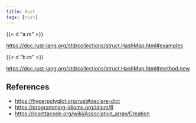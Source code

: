 ```yaml
---
title: Rust
tags: [rust]
---
```


{{< d "a.rs" >}}

<https://doc.rust-lang.org/std/collections/struct.HashMap.html#examples>

{{< d "b.rs" >}}

<https://doc.rust-lang.org/std/collections/struct.HashMap.html#method.new>

## References

- <https://hyperpolyglot.org/rust#declare-dict>
- <https://programming-idioms.org/idiom/8>
- <https://rosettacode.org/wiki/Associative_array/Creation>
